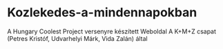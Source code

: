 # Kozlekedes-a-mindennapokban
A Hungary Coolest Project versenyre készített Weboldal
A K+M+Z csapat (Petres Kristóf, Udvarhelyi Márk, Vida Zalán) által
